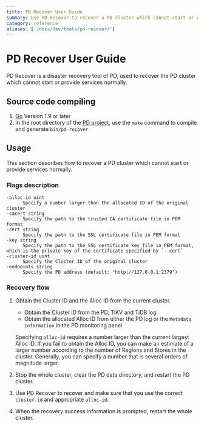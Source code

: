 ```yaml
---
title: PD Recover User Guide
summary: Use PD Recover to recover a PD cluster which cannot start or provide services normally.
category: reference
aliases: ['/docs/dev/tools/pd-recover/']
---
```


# PD Recover User Guide

PD Recover is a disaster recovery tool of PD, used to recover the PD cluster which cannot start or provide services normally.

## Source code compiling

1. [Go](https://golang.org/) Version 1.9 or later
2. In the root directory of the [PD project](https://github.com/pingcap/pd), use the `make` command to compile and generate `bin/pd-recover`

## Usage

This section describes how to recover a PD cluster which cannot start or provide services normally.

### Flags description

```
-alloc-id uint
      Specify a number larger than the allocated ID of the original cluster
-cacert string
      Specify the path to the trusted CA certificate file in PEM format
-cert string
      Specify the path to the SSL certificate file in PEM format
-key string
      Specify the path to the SSL certificate key file in PEM format, which is the private key of the certificate specified by `--cert`
-cluster-id uint
      Specify the Cluster ID of the original cluster
-endpoints string
      Specify the PD address (default: "http://127.0.0.1:2379")
```

### Recovery flow

1. Obtain the Cluster ID and the Alloc ID from the current cluster. 
 
     - Obtain the Cluster ID from the PD, TiKV and TiDB log.
     - Obtain the allocated Alloc ID from either the PD log or the `Metadata Information` in the PD monitoring panel. 
     
     Specifying `alloc-id` requires a number larger than the current largest Alloc ID. If you fail to obtain the Alloc ID, you can make an estimate of a larger number according to the number of Regions and Stores in the cluster. Generally, you can specify a number that is several orders of magnitude larger.
2. Stop the whole cluster, clear the PD data directory, and restart the PD cluster.
3. Use PD Recover to recover and make sure that you use the correct `cluster-id` and appropriate `alloc-id`.
4. When the recovery success information is prompted, restart the whole cluster.
